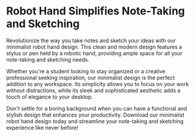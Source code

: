 <!--font:Poppins-->

# Robot Hand Simplifies Note-Taking and Sketching

Revolutionize the way you take notes and sketch your ideas with our minimalist robot hand design. This clean and modern design features a stylus or pen held by a robotic hand, providing ample space for all your note-taking and sketching needs.

Whether you're a student looking to stay organized or a creative professional seeking inspiration, our minimalist design is the perfect addition to any workspace. Its simplicity allows you to focus on your work without distractions, while its sleek and sophisticated aesthetic adds a touch of elegance to your desktop.

Don't settle for a boring background when you can have a functional and stylish design that enhances your productivity. Download our minimalist robot hand design today and streamline your note-taking and sketching experience like never before!

<!--

Write me markdown content of website with wallpaper:

"A wallpaper featuring a minimalist graphic of a robot hand holding a stylus or pen, with a space for taking notes or sketching ideas."

The header of the page should not be copy of the text but rather a real content of the website which is using this wallpaper.


---


# Note-taking and Sketching Made Easy

Looking for a simple yet stylish way to take notes or sketch out your ideas? Look no further than our minimalist wallpaper featuring a robot hand holding a stylus or pen. With a sleek design and plenty of space for jotting down your thoughts, this wallpaper is the perfect addition to any workspace.

Whether you're a student looking to stay organized or a creative professional in need of inspiration, our wallpaper has you covered. So why wait? Download it today and start taking your note-taking and sketching to the next level!


---


Heading is too long, rewrite whole content.


---


# Simplify Your Note-Taking and Sketching with Our Minimalist Wallpaper

Are you tired of cluttered notes and messy sketches? Our minimalist wallpaper featuring a robot hand holding a stylus or pen is the perfect solution. With a clean and stylish design, this wallpaper provides ample space for all your note-taking and sketching needs.

Whether you're a student looking to stay organized or a creative professional in need of inspiration, our wallpaper is the ideal addition to any workspace. Its simplicity allows you to focus on your ideas without distractions, while its sleek design adds a touch of sophistication to your desktop.

So why settle for a boring background when you can have a functional and stylish wallpaper? Download our minimalist wallpaper today and take your note-taking and sketching to the next level!


---


Heading should not include word "wallpaper". The website should not be about the wallpaper itself, wallpaper is just a related background, rewrite whole content.


---


# Elevate Your Note-Taking and Sketching Experience with Our Minimalist Design

Looking for a way to streamline your note-taking and sketching process? Our minimalist design featuring a robot hand holding a stylus or pen provides the perfect solution. With a clean and modern aesthetic, this design offers plenty of space for all your ideas and notes.

Whether you're a student trying to stay organized or a professional seeking inspiration, our minimalist design is an ideal addition to any workspace. Its simplicity allows you to focus on your work without distractions, while its sleek design adds a touch of sophistication to your desktop.

So why settle for a boring background when you can have a functional and stylish design? Download our minimalist design today and elevate your note-taking and sketching experience to the next level!


---


Heading is too long, rewrite whole content.


---


# Streamline Your Note-Taking and Sketching with Our Minimalist Robot Hand Design

Revolutionize the way you take notes and sketch your ideas with our minimalist robot hand design. This clean and modern design features a stylus or pen held by a robotic hand, providing ample space for all your note-taking and sketching needs.

Whether you're a student looking to stay organized or a creative professional seeking inspiration, our minimalist design is the perfect addition to any workspace. Its simplicity allows you to focus on your work without distractions, while its sleek and sophisticated aesthetic adds a touch of elegance to your desktop.

Don't settle for a boring background when you can have a functional and stylish design that enhances your productivity. Download our minimalist robot hand design today and streamline your note-taking and sketching experience like never before!


---


Write me a Google font which is best fitting for the website.

Pick from the list:
- Great Vibes
- Exo 2
- Dancing Script
- Raleway
- Alegreya
- Barlow Condensed
- Roboto
- Poppins
- Futura
- Playfair Display
- Inter
- Montserrat
- Lobster
- Open Sans
- Lato
- IBM Plex Sans
- Orbitron


Write just the font name nothing else.


---


Poppins

-->
